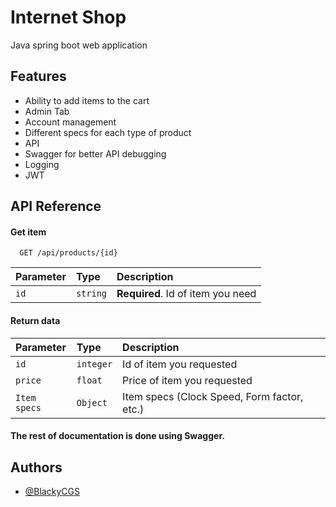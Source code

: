 
# Internet Shop

Java spring boot web application


## Features

- Ability to add items to the cart
- Admin Tab
- Account management
- Different specs for each type of product
- API
- Swagger for better API debugging
- Logging
- JWT


## API Reference

#### Get item

```http
  GET /api/products/{id}
```

| Parameter | Type     | Description                       |
| :-------- | :------- | :-------------------------------- |
| `id`      | `string` | **Required**. Id of item you need |

 #### Return data
| Parameter    | Type      | Description                                 |
|:-------------|:----------|:--------------------------------------------|
| `id`         | `integer` | Id of item you requested                    |
| `price`      | `float`   | Price of item you requested                 |
| `Item specs` | `Object`  | Item specs (Clock Speed, Form factor, etc.) |

#### The rest of documentation is done using Swagger.

## Authors

- [@BlackyCGS](https://www.github.com/BlackyCGS)

